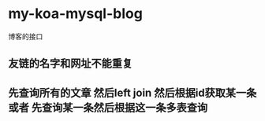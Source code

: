 # my-koa-mysql-blog
博客的接口

## 友链的名字和网址不能重复

## 先查询所有的文章 然后left join  然后根据id获取某一条 或者 先查询某一条然后根据这一条多表查询

